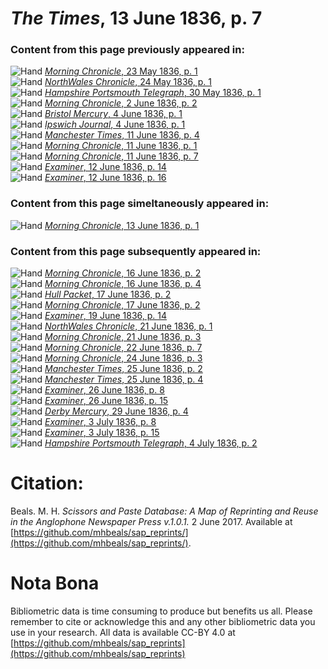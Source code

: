 # *The Times*, 13 June 1836, p. 7  
  
### Content from this page previously appeared in:  
![Hand](http://scissorsandpaste.net/wp-content/uploads/2017/06/smallhandpointer.png) [*Morning Chronicle*, 23 May 1836, p. 1](https://mhbeals.github.io/sap_html/Morning-Chronicle/Morning-Chronicle-23-May-1836-p-1)  
![Hand](http://scissorsandpaste.net/wp-content/uploads/2017/06/smallhandpointer.png) [*NorthWales Chronicle*, 24 May 1836, p. 1](https://mhbeals.github.io/sap_html/NorthWales-Chronicle/NorthWales-Chronicle-24-May-1836-p-1)  
![Hand](http://scissorsandpaste.net/wp-content/uploads/2017/06/smallhandpointer.png) [*Hampshire Portsmouth Telegraph*, 30 May 1836, p. 1](https://mhbeals.github.io/sap_html/Hampshire-Portsmouth-Telegraph/Hampshire-Portsmouth-Telegraph-30-May-1836-p-1)  
![Hand](http://scissorsandpaste.net/wp-content/uploads/2017/06/smallhandpointer.png) [*Morning Chronicle*, 2 June 1836, p. 2](https://mhbeals.github.io/sap_html/Morning-Chronicle/Morning-Chronicle-2-June-1836-p-2)  
![Hand](http://scissorsandpaste.net/wp-content/uploads/2017/06/smallhandpointer.png) [*Bristol Mercury*, 4 June 1836, p. 1](https://mhbeals.github.io/sap_html/Bristol-Mercury/Bristol-Mercury-4-June-1836-p-1)  
![Hand](http://scissorsandpaste.net/wp-content/uploads/2017/06/smallhandpointer.png) [*Ipswich Journal*, 4 June 1836, p. 1](https://mhbeals.github.io/sap_html/Ipswich-Journal/Ipswich-Journal-4-June-1836-p-1)  
![Hand](http://scissorsandpaste.net/wp-content/uploads/2017/06/smallhandpointer.png) [*Manchester Times*, 11 June 1836, p. 4](https://mhbeals.github.io/sap_html/Manchester-Times/Manchester-Times-11-June-1836-p-4)  
![Hand](http://scissorsandpaste.net/wp-content/uploads/2017/06/smallhandpointer.png) [*Morning Chronicle*, 11 June 1836, p. 1](https://mhbeals.github.io/sap_html/Morning-Chronicle/Morning-Chronicle-11-June-1836-p-1)  
![Hand](http://scissorsandpaste.net/wp-content/uploads/2017/06/smallhandpointer.png) [*Morning Chronicle*, 11 June 1836, p. 7](https://mhbeals.github.io/sap_html/Morning-Chronicle/Morning-Chronicle-11-June-1836-p-7)  
![Hand](http://scissorsandpaste.net/wp-content/uploads/2017/06/smallhandpointer.png) [*Examiner*, 12 June 1836, p. 14](https://mhbeals.github.io/sap_html/Examiner/Examiner-12-June-1836-p-14)  
![Hand](http://scissorsandpaste.net/wp-content/uploads/2017/06/smallhandpointer.png) [*Examiner*, 12 June 1836, p. 16](https://mhbeals.github.io/sap_html/Examiner/Examiner-12-June-1836-p-16)  
  
### Content from this page simeltaneously appeared in:  
![Hand](http://scissorsandpaste.net/wp-content/uploads/2017/06/smallhandpointer.png) [*Morning Chronicle*, 13 June 1836, p. 1](https://mhbeals.github.io/sap_html/Morning-Chronicle/Morning-Chronicle-13-June-1836-p-1)  
  
### Content from this page subsequently appeared in:  
![Hand](http://scissorsandpaste.net/wp-content/uploads/2017/06/smallhandpointer.png) [*Morning Chronicle*, 16 June 1836, p. 2](https://mhbeals.github.io/sap_html/Morning-Chronicle/Morning-Chronicle-16-June-1836-p-2)  
![Hand](http://scissorsandpaste.net/wp-content/uploads/2017/06/smallhandpointer.png) [*Morning Chronicle*, 16 June 1836, p. 4](https://mhbeals.github.io/sap_html/Morning-Chronicle/Morning-Chronicle-16-June-1836-p-4)  
![Hand](http://scissorsandpaste.net/wp-content/uploads/2017/06/smallhandpointer.png) [*Hull Packet*, 17 June 1836, p. 2](https://mhbeals.github.io/sap_html/Hull-Packet/Hull-Packet-17-June-1836-p-2)  
![Hand](http://scissorsandpaste.net/wp-content/uploads/2017/06/smallhandpointer.png) [*Morning Chronicle*, 17 June 1836, p. 2](https://mhbeals.github.io/sap_html/Morning-Chronicle/Morning-Chronicle-17-June-1836-p-2)  
![Hand](http://scissorsandpaste.net/wp-content/uploads/2017/06/smallhandpointer.png) [*Examiner*, 19 June 1836, p. 14](https://mhbeals.github.io/sap_html/Examiner/Examiner-19-June-1836-p-14)  
![Hand](http://scissorsandpaste.net/wp-content/uploads/2017/06/smallhandpointer.png) [*NorthWales Chronicle*, 21 June 1836, p. 1](https://mhbeals.github.io/sap_html/NorthWales-Chronicle/NorthWales-Chronicle-21-June-1836-p-1)  
![Hand](http://scissorsandpaste.net/wp-content/uploads/2017/06/smallhandpointer.png) [*Morning Chronicle*, 21 June 1836, p. 3](https://mhbeals.github.io/sap_html/Morning-Chronicle/Morning-Chronicle-21-June-1836-p-3)  
![Hand](http://scissorsandpaste.net/wp-content/uploads/2017/06/smallhandpointer.png) [*Morning Chronicle*, 22 June 1836, p. 7](https://mhbeals.github.io/sap_html/Morning-Chronicle/Morning-Chronicle-22-June-1836-p-7)  
![Hand](http://scissorsandpaste.net/wp-content/uploads/2017/06/smallhandpointer.png) [*Morning Chronicle*, 24 June 1836, p. 3](https://mhbeals.github.io/sap_html/Morning-Chronicle/Morning-Chronicle-24-June-1836-p-3)  
![Hand](http://scissorsandpaste.net/wp-content/uploads/2017/06/smallhandpointer.png) [*Manchester Times*, 25 June 1836, p. 2](https://mhbeals.github.io/sap_html/Manchester-Times/Manchester-Times-25-June-1836-p-2)  
![Hand](http://scissorsandpaste.net/wp-content/uploads/2017/06/smallhandpointer.png) [*Manchester Times*, 25 June 1836, p. 4](https://mhbeals.github.io/sap_html/Manchester-Times/Manchester-Times-25-June-1836-p-4)  
![Hand](http://scissorsandpaste.net/wp-content/uploads/2017/06/smallhandpointer.png) [*Examiner*, 26 June 1836, p. 8](https://mhbeals.github.io/sap_html/Examiner/Examiner-26-June-1836-p-8)  
![Hand](http://scissorsandpaste.net/wp-content/uploads/2017/06/smallhandpointer.png) [*Examiner*, 26 June 1836, p. 15](https://mhbeals.github.io/sap_html/Examiner/Examiner-26-June-1836-p-15)  
![Hand](http://scissorsandpaste.net/wp-content/uploads/2017/06/smallhandpointer.png) [*Derby Mercury*, 29 June 1836, p. 4](https://mhbeals.github.io/sap_html/Derby-Mercury/Derby-Mercury-29-June-1836-p-4)  
![Hand](http://scissorsandpaste.net/wp-content/uploads/2017/06/smallhandpointer.png) [*Examiner*, 3 July 1836, p. 8](https://mhbeals.github.io/sap_html/Examiner/Examiner-3-July-1836-p-8)  
![Hand](http://scissorsandpaste.net/wp-content/uploads/2017/06/smallhandpointer.png) [*Examiner*, 3 July 1836, p. 15](https://mhbeals.github.io/sap_html/Examiner/Examiner-3-July-1836-p-15)  
![Hand](http://scissorsandpaste.net/wp-content/uploads/2017/06/smallhandpointer.png) [*Hampshire Portsmouth Telegraph*, 4 July 1836, p. 2](https://mhbeals.github.io/sap_html/Hampshire-Portsmouth-Telegraph/Hampshire-Portsmouth-Telegraph-4-July-1836-p-2)  


# Citation: 

Beals. M. H. *Scissors and Paste Database: A Map of Reprinting and Reuse in the Anglophone Newspaper Press v.1.0.1.* 2 June 2017. Available at [https://github.com/mhbeals/sap_reprints/](https://github.com/mhbeals/sap_reprints/). 

# Nota Bona

Bibliometric data is time consuming to produce but benefits us all. Please remember to cite or acknowledge this and any other bibliometric data you use in your research. All data is available CC-BY 4.0 at [https://github.com/mhbeals/sap_reprints](https://github.com/mhbeals/sap_reprints)